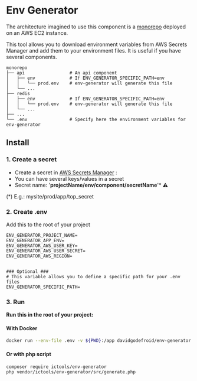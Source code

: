 # Env Generator

The architecture imagined to use this component is a [monorepo](https://en.wikipedia.org/wiki/Monorepo) deployed on an AWS EC2 instance.

This tool allows you to download environment variables from AWS Secrets Manager and add them to your environment files.
It is useful if you have several components.

```
monorepo
├── api                 # An api component
│   ├── env             # If ENV_GENERATOR_SPECIFIC_PATH=env
│   │   └── prod.env    # env-generator will generate this file
│   └── ...             
├── redis               
│   ├── env             # If ENV_GENERATOR_SPECIFIC_PATH=env  
│   │   └── prod.env    # env-generator will generate this file
│   └── ... 
├── ... 
└── .env                # Specify here the environment variables for env-generator
```

## Install

### 1. Create a secret

- Create a secret in [AWS Secrets Manager](https://eu-west-3.console.aws.amazon.com/secretsmanager) :
- You can have several keys/values in a secret
- Secret name: '**projectName/env/component/secretName**'* ⚠

(*) E.g.: mysite/prod/app/top_secret

### 2. Create .env

Add this to the root of your project

```
ENV_GENERATOR_PROJECT_NAME=
ENV_GENERATOR_APP_ENV=
ENV_GENERATOR_AWS_USER_KEY=
ENV_GENERATOR_AWS_USER_SECRET=
ENV_GENERATOR_AWS_REGION=


### Optional ###
# This variable allows you to define a specific path for your .env files
ENV_GENERATOR_SPECIFIC_PATH=
```

### 3. Run

**Run this in the root of your project:**

#### With Docker

```bash
docker run --env-file .env -v ${PWD}:/app davidgodefroid/env-generator:v1
```

#### Or with php script

```bash
composer require ictools/env-generator  
php vendor/ictools/env-generator/src/generate.php
```
